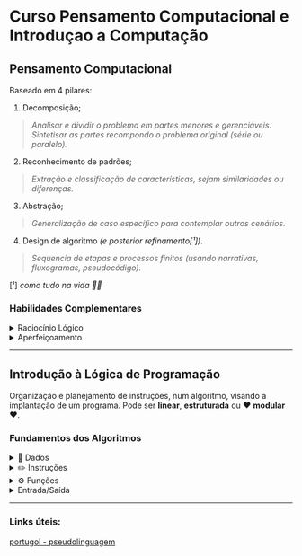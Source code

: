 # Curso Pensamento Computacional e Introduçao a Computação 

## Pensamento Computacional
Baseado em 4 pilares:
1. Decomposição;

> *Analisar e dividir o problema em partes menores e gerenciáveis. Sintetisar as partes recompondo o problema original (série ou paralelo).*

2. Reconhecimento de padrões;

> *Extração e classificação de características, sejam similaridades ou diferenças.*

3. Abstração;

> *Generalização de caso específico para contemplar outros cenários.*

4. Design de algoritmo *(e posterior refinamento[¹])*.

> *Sequencia de etapas e processos finitos (usando narrativas, fluxogramas, pseudocódigo).*



[¹] *como tudo na vida 😶‍🌫️*

### Habilidades Complementares
 <details><summary>Raciocínio Lógico</summary>

| Classificação | Conceito | Tipo de Inferência |
| ----------- | ----------- | ----------- |
| Indução | o fenômeno observado *induz* a leis e teorias | Sintética |
| Dedução | previsões e explicações *deduzidos* por leis e teorias | Analítica |
| Abdução | causalidade entre premissa e conclusão | Sintética |

</details>


<details><summary>Aperfeiçoamento</summary>

Melhor uso dos recurso, fluidez no código.

</details>

---

## Introdução à Lógica de Programação

Organização e planejamento de instruções, num algoritmo, visando a implantação de um programa.
Pode ser **linear**, **estruturada** ou ❤️ **modular** ❤️.

### Fundamentos dos Algoritmos

<details><summary>📂 Dados</summary>

Podem ser **mutáveis** ou **imutáveis**. Uma variável pode assumir um valor, um conjunto de valores ou uma expressão. São 3 os tipos:

- Numéricos;
    - *Reais*
    - *Inteiros*
- Caractéres;
- Lógicos/Boleano
    - *Verdadeiro*
    - *Falso*
</details>

<details><summary>✏️ Instruções</summary>

- Operadores 
    - Primitivos
        - Unários
        - Binários
    - Relacionais
    - Lógicos
- Estruturas Condicionais
    - Simples
    - Composta
    - Encadeada
- Estruturas de Repetição
    - Repetições pré-fixadas
    - Condição Satisfeita
</details>

<details><summary>⚙️ Funções</summary>

Instruções que realizam tarefas específicas (modularização). Tem um nome, uma definição, variáveis locais e podem ser invocadas a qualquer momento.
</details>

<details><summary>Entrada/Saída</summary>

- Entradas
    - Inserção e recebimento de dados do mundo real
- Saídas
    - Impressão dos dados do mundo abstrato
</details>

---

### Links úteis:
[portugol - pseudolinguagem](https://portugol-webstudio.cubos.io/)
